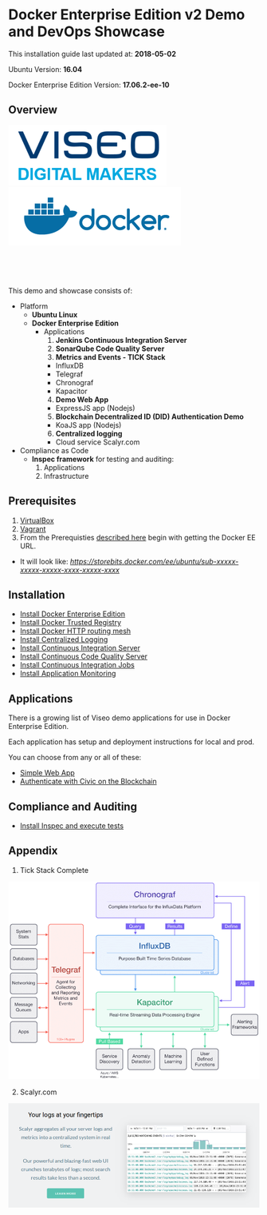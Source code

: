 #  Docker Enterprise Edition v2 Demo and DevOps Showcase

This installation guide last updated at: **2018-05-02**

Ubuntu Version: **16.04**

Docker Enterprise Edition Version: **17.06.2-ee-10**

## Overview

![Viseo Digital Makers](images/viseo-digital-makers.png)
![Docker](images/docker-horizontal.png)
<br>
<!-- <img width=400 src="images/devops-process-1024x527.png"> -->
<br>
<!-- <img width=400 src="images/biz-dev-ops.png"> -->
<br>
<!-- <img width=600 src="images/dev-sec-ops.png"> -->
<br>
<!-- <img width=400 src="images/dev-sec-ops-2.png"> -->

This demo and showcase consists of:

- Platform
  - **Ubuntu Linux**
  - **Docker Enterprise Edition**
    - Applications
      1. **Jenkins Continuous Integration Server**
      2. **SonarQube Code Quality Server**
      3. **Metrics and Events - TICK Stack**
        - InfluxDB
        - Telegraf
        - Chronograf
        - Kapacitor
      4. **Demo Web App**
        - ExpressJS app (Nodejs)
      5. **Blockchain Decentralized ID (DID) Authentication Demo**
        - KoaJS app (Nodejs)
      6. **Centralized logging**
        - Cloud service Scalyr.com
- Compliance as Code
  - **Inspec framework** for testing and auditing:
    1. Applications
    2. Infrastructure

## Prerequisites

1. [VirtualBox](https://www.virtualbox.org/wiki/Downloads)
2. [Vagrant](https://www.vagrantup.com/)
3. From the Prerequisties [described here](https://docs.docker.com/engine/installation/linux/docker-ee/ubuntu/) begin with getting the Docker EE URL.
  - It will look like: *https://storebits.docker.com/ee/ubuntu/sub-xxxxx-xxxxx-xxxxx-xxxx-xxxxx-xxxx*

## Installation

- [Install Docker Enterprise Edition](install_docker.md)
- [Install Docker Trusted Registry](install_dtr.md)
- [Install Docker HTTP routing mesh](install_ucp_interlock.md)
- [Install Centralized Logging](install_centralized_logging.md)
- [Install Continuous Integration Server](install_continuous_integration_server.md)
- [Install Continuous Code Quality Server](install_continuous_code_quality.md)
- [Install Continuous Integration Jobs](install_continuous_integration_jobs.md)
- [Install Application Monitoring](install_monitoring.md)

## Applications

There is a growing list of Viseo demo applications for use in Docker Enterprise Edition.

Each application has setup and deployment instructions for local and prod.

You can choose from any or all of these:

- [Simple Web App](https://github.com/viseo-asia/demo-web-app)
- [Authenticate with Civic on the Blockchain](https://github.com/viseo-asia/blockchain-civic-demo)

## Compliance and Auditing

- [Install Inspec and execute tests](compliance/README.md)

## Appendix

1. Tick Stack Complete

![TICK Stack Complete](images/Tick-Stack-Complete.png)

2. Scalyr.com

![Scalyr.com](images/scalyr.png)